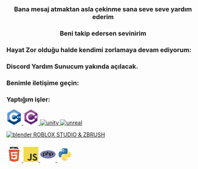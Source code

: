 <h3 align="center">Bana mesaj atmaktan asla çekinme sana seve seve yardım ederim</h3>
<h3 align="center">Beni takip edersen sevinirim</h3>

<h3 align="left">Hayat Zor olduğu halde kendimi zorlamaya devam ediyorum:</h3>
<h3 align="left">Discord Yardım Sunucum yakında açılacak.
<p align="left">
</p> 
  
<h3 align="left">Benimle iletişime geçin:</h3>

<h3 align="left">Yaptığım işler:</h3>
<p align="left"> <a href="https://www.w3schools.com/cpp/" target="_blank" rel="noreferrer"> <img src="https://raw.githubusercontent.com/devicons/devicon/master/icons/cplusplus/cplusplus-original.svg" alt="cplusplus" width="40" height="40"/> </a> <a href="https://www.w3schools.com/cs/" target="_blank" rel="noreferrer"> <img src="https://raw.githubusercontent.com/devicons/devicon/master/icons/csharp/csharp-original.svg" alt="csharp" width="40" height="40"/> </a> <a href="https://unity.com/" target="_blank" rel="noreferrer"> <img src="https://www.vectorlogo.zone/logos/unity3d/unity3d-icon.svg" alt="unity" width="40" height="40"/> </a> <a href="https://unrealengine.com/" target="_blank" rel="noreferrer"> <img src="https://raw.githubusercontent.com/kenangundogan/fontisto/036b7eca71aab1bef8e6a0518f7329f13ed62f6b/icons/svg/brand/unreal-engine.svg" alt="unreal" width="40" height="40"/> </a> </p>
<a href = "https://www.blender.org/" target = "_blank" rel = "noreferrer"> <img src ="https://download.blender.org/branding/community/blender_community_badge_white.svg" alt = "blender" width = "40" height = "40"/> </a> <a href = "https:// www.php.net" target = "_blank" rel = "noreferrer"> <img  
<p align="left"> ROBLOX STUDIO & ZBRUSH 
  
<h3 align="left"></h3>
<p align="left"> 
  <a href="https://www.w3.org/html/" target="_blank" rel="noreferrer"> 
    <img src="https://raw.githubusercontent.com/devicons/devicon/master/icons/html5/html5-original-wordmark.svg" alt="html5" width="40" height="40"/> 
  </a> 
  <a href="https://developer.mozilla.org/en-US/docs/Web/JavaScript" target="_blank" rel="noreferrer"> 
    <img src="https://raw.githubusercontent.com/devicons/devicon/master/icons/javascript/javascript-original.svg" alt="javascript" width="40" height="40"/> 
  </a> 
  <a href="https://www.php.net" target="_blank" rel="noreferrer"> 
    <img src="https://raw.githubusercontent.com/devicons/devicon/master/icons/php/php-original.svg" alt="php" width="40" height="40"/> 
  </a> 
  <a href="https://www.python.org" target="_blank" rel="noreferrer"> 
    <img src="https://raw.githubusercontent.com/devicons/devicon/master/icons/python/python-original.svg" alt="python" width="40" height="40"/> 
  </a> 
</p>





